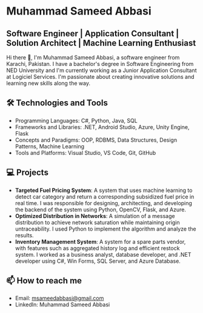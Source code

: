 # Muhammad Sameed Abbasi
## Software Engineer | Application Consultant | Solution Architect | Machine Learning Enthusiast

Hi there 👋, I'm Muhammad Sameed Abbasi, a software engineer from Karachi, Pakistan. I have a bachelor's degree in Software Engineering from NED University and I'm currently working as a Junior Application Consultant at Logiciel Services. I'm passionate about creating innovative solutions and learning new skills along the way.

## 🛠️ Technologies and Tools
- Programming Languages: C#, Python, Java, SQL
- Frameworks and Libraries: .NET, Android Studio, Azure, Unity Engine, Flask
- Concepts and Paradigms: OOP, RDBMS, Data Structures, Design Patterns, Machine Learning
- Tools and Platforms: Visual Studio, VS Code, Git, GitHub

## 💻 Projects
- **Targeted Fuel Pricing System**: A system that uses machine learning to detect car category and return a corresponding subsidized fuel price in real time. I was responsible for designing, architecting, and developing the backend of the system using Python, OpenCV, Flask, and Azure.
- **Optimized Distribution in Networks**: A simulation of a message distribution to achieve network saturation while maintaining origin untraceability. I used Python to implement the algorithm and analyze the results.
- **Inventory Management System**: A system for a spare parts vendor, with features such as aggregated history log and efficient restock system. I worked as a business analyst, database developer, and .NET developer using C#, Win Forms, SQL Server, and Azure Database.

## 📫 How to reach me
- Email: msameedabbasi@gmail.com
- LinkedIn: Muhammad Sameed Abbasi


